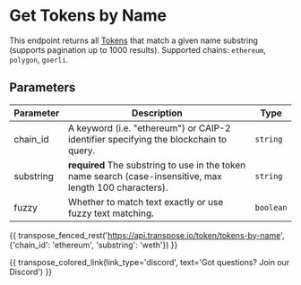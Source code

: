 # Get Tokens by Name

This endpoint returns all [Tokens](../models/token_model.md) that match a given name substring (supports pagination up to 1000 results). Supported chains: `ethereum`, `polygon`, `goerli`.

## Parameters
| Parameter     | Description                                                                          | Type     | 
|---------------|--------------------------------------------------------------------------------------|----------|
| chain_id      | A keyword (i.e. "ethereum") or CAIP-2 identifier specifying the blockchain to query. | `string` | 
| substring | **required** The substring to use in the token name search (case-insensitive, max length 100 characters).   | `string` | 
| fuzzy | Whether to match text exactly or use fuzzy text matching.   | `boolean` | 

{{ transpose_fenced_rest('https://api.transpose.io/token/tokens-by-name', {'chain_id': 'ethereum', 'substring': 'weth'}) }}

{{ transpose_colored_link(link_type='discord', text='Got questions?  Join our Discord') }}
